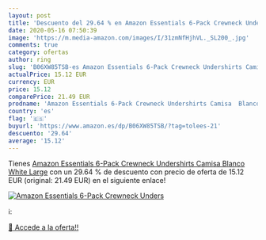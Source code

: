 ```yaml
---
layout: post
title: 'Descuento del 29.64 % en Amazon Essentials 6-Pack Crewneck Unders'
date: 2020-05-16 07:50:39
image: 'https://m.media-amazon.com/images/I/31zmNfHjhVL._SL200_.jpg'
comments: true
category: ofertas
author: ring
slug: 'B06XW85TSB-es Amazon Essentials 6-Pack Crewneck Undershirts Camisa  Blanco  White   Large'
actualPrice: 15.12 EUR
currency: EUR
price: 15.12
comparePrice: 21.49 EUR
prodname: 'Amazon Essentials 6-Pack Crewneck Undershirts Camisa  Blanco  White   Large'
country: 'es'
flag: '🇪🇸'
buyurl: 'https://www.amazon.es/dp/B06XW85TSB/?tag=tolees-21'
descuento: '29.64'
average: '15.12'
---
```


Tienes [Amazon Essentials 6-Pack Crewneck Undershirts Camisa  Blanco  White   Large](https://www.amazon.es/dp/B06XW85TSB/?tag=tolees-21) con un 29.64 % de descuento con precio de oferta de 15.12 EUR (original: 21.49 EUR) en el siguiente enlace!

[![Amazon Essentials 6-Pack Crewneck Unders](https://m.media-amazon.com/images/I/31zmNfHjhVL._SL200_.jpg)](https://www.amazon.es/dp/B06XW85TSB/?tag=tolees-21)

ℹ️:


[🛒 Accede a la oferta!!](https://www.amazon.es/dp/B06XW85TSB/?tag=tolees-21)
